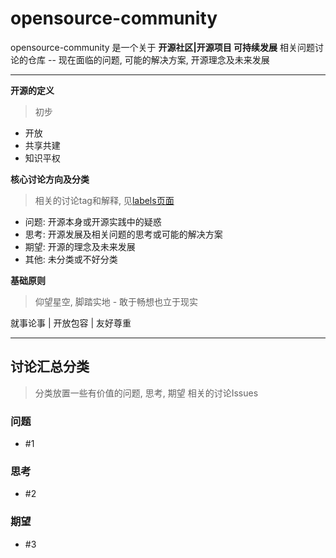 # opensource-community

opensource-community 是一个关于 **开源社区|开源项目 可持续发展** 相关问题讨论的仓库 -- 现在面临的问题, 可能的解决方案, 开源理念及未来发展

---

**开源的定义**

> 初步

- 开放
- 共享共建
- 知识平权

**核心讨论方向及分类**

> 相关的讨论tag和解释, 见[labels页面](https://github.com/Sunrisepeak/opensource-community/issues/labels)

- 问题: 开源本身或开源实践中的疑惑
- 思考: 开源发展及相关问题的思考或可能的解决方案
- 期望: 开源的理念及未来发展
- 其他: 未分类或不好分类

**基础原则**

> 仰望星空, 脚踏实地 - 敢于畅想也立于现实

 就事论事 | 开放包容 | 友好尊重

 ---

## 讨论汇总分类

> 分类放置一些有价值的问题, 思考, 期望 相关的讨论Issues

### 问题

- #1

### 思考

- #2

### 期望

- #3
